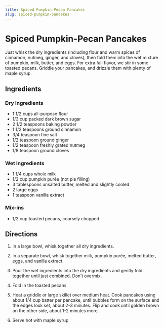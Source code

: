 ```yaml
---
title: Spiced Pumpkin-Pecan Pancakes
slug: spiced-pumpkin-pancakes
---
```


# Spiced Pumpkin-Pecan Pancakes

Just whisk the dry ingredients (including flour and warm spices of cinnamon, nutmeg, ginger, and cloves), then fold them into the wet mixture of pumpkin, milk, butter, and eggs. For extra fall flavor, we stir in some toasted pecans. Griddle your pancakes, and drizzle them with plenty of maple syrup.

## Ingredients

### Dry Ingredients
- 1 1/2 cups all-purpose flour
- 1/3 cup packed dark brown sugar
- 2 1/2 teaspoons baking powder
- 1 1/2 teaspoons ground cinnamon
- 3/4 teaspoon fine salt
- 1/2 teaspoon ground ginger
- 1/2 teaspoon freshly grated nutmeg
- 1/8 teaspoon ground cloves

### Wet Ingredients
- 1 1/4 cups whole milk
- 1/2 cup pumpkin purée (not pie filling)
- 3 tablespoons unsalted butter, melted and slightly cooled
- 2 large eggs
- 1 teaspoon vanilla extract

### Mix-ins
- 1/2 cup toasted pecans, coarsely chopped

## Directions

1. In a large bowl, whisk together all dry ingredients.

2. In a separate bowl, whisk together milk, pumpkin purée, melted butter, eggs, and vanilla extract.

3. Pour the wet ingredients into the dry ingredients and gently fold together until just combined. Don't overmix.

4. Fold in the toasted pecans.

5. Heat a griddle or large skillet over medium heat. Cook pancakes using about 1/4 cup batter per pancake, until bubbles form on the surface and the edges look set, about 2-3 minutes. Flip and cook until golden brown on the other side, about 1-2 minutes more.

6. Serve hot with maple syrup.